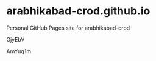 # arabhikabad-crod.github.io
Personal GitHub Pages site for arabhikabad-crod


















GjyEbV

AmYuq1m
